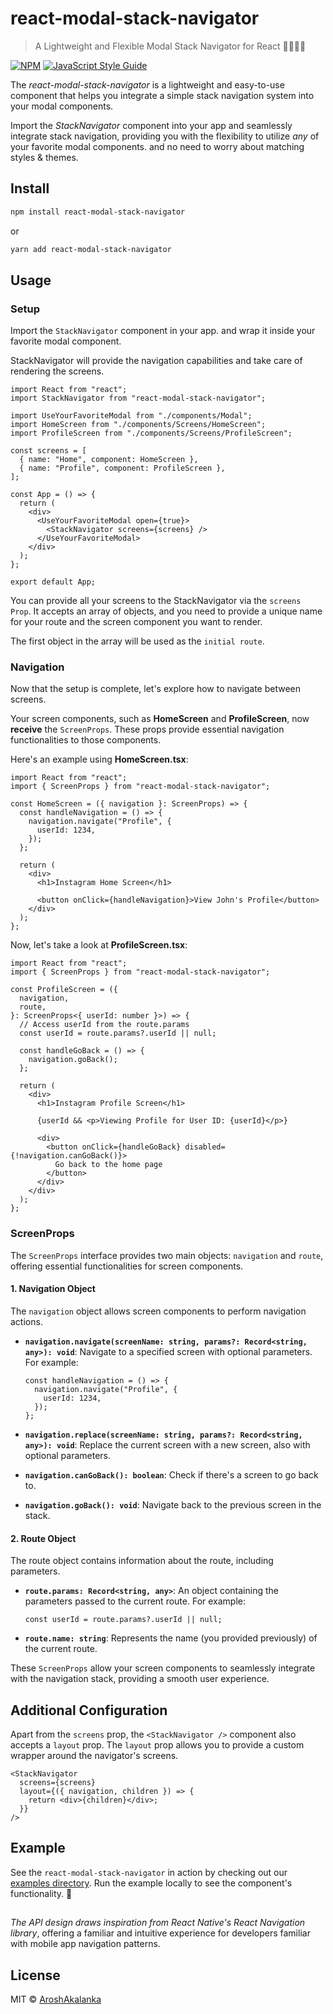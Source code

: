# react-modal-stack-navigator

> A Lightweight and Flexible Modal Stack Navigator for React 👩🏻‍💻🚀

[![NPM](https://img.shields.io/npm/v/react-modal-stack-navigator.svg)](https://www.npmjs.com/package/react-modal-stack-navigator) [![JavaScript Style Guide](https://img.shields.io/badge/code_style-standard-brightgreen.svg)](https://standardjs.com)

The _react-modal-stack-navigator_ is a lightweight and easy-to-use component that helps you integrate a simple stack navigation system into your modal components.

Import the _StackNavigator_ component into your app and seamlessly integrate stack navigation, providing you with the flexibility to utilize _any_ of your favorite modal components. and no need to worry about matching styles & themes.

## Install

```bash
npm install react-modal-stack-navigator
```

or

```bash
yarn add react-modal-stack-navigator
```

## Usage

### Setup

Import the `StackNavigator` component in your app. and wrap it inside your favorite modal component.

StackNavigator will provide the navigation capabilities and take care of rendering the screens.

```tsx
import React from "react";
import StackNavigator from "react-modal-stack-navigator";

import UseYourFavoriteModal from "./components/Modal";
import HomeScreen from "./components/Screens/HomeScreen";
import ProfileScreen from "./components/Screens/ProfileScreen";

const screens = [
  { name: "Home", component: HomeScreen },
  { name: "Profile", component: ProfileScreen },
];

const App = () => {
  return (
    <div>
      <UseYourFavoriteModal open={true}>
        <StackNavigator screens={screens} />
      </UseYourFavoriteModal>
    </div>
  );
};

export default App;
```

You can provide all your screens to the StackNavigator via the `screens Prop`.
It accepts an array of objects, and you need to provide a unique name for your route and the screen component you want to render.

The first object in the array will be used as the `initial route`.

### Navigation

Now that the setup is complete, let's explore how to navigate between screens.

Your screen components, such as **HomeScreen** and **ProfileScreen**, now **receive** the `ScreenProps`. These props provide essential navigation functionalities to those components.

Here's an example using **HomeScreen.tsx**:

```tsx
import React from "react";
import { ScreenProps } from "react-modal-stack-navigator";

const HomeScreen = ({ navigation }: ScreenProps) => {
  const handleNavigation = () => {
    navigation.navigate("Profile", {
      userId: 1234,
    });
  };

  return (
    <div>
      <h1>Instagram Home Screen</h1>

      <button onClick={handleNavigation}>View John's Profile</button>
    </div>
  );
};
```

Now, let's take a look at **ProfileScreen.tsx**:

```tsx
import React from "react";
import { ScreenProps } from "react-modal-stack-navigator";

const ProfileScreen = ({
  navigation,
  route,
}: ScreenProps<{ userId: number }>) => {
  // Access userId from the route.params
  const userId = route.params?.userId || null;

  const handleGoBack = () => {
    navigation.goBack();
  };

  return (
    <div>
      <h1>Instagram Profile Screen</h1>

      {userId && <p>Viewing Profile for User ID: {userId}</p>}

      <div>
        <button onClick={handleGoBack} disabled={!navigation.canGoBack()}>
          Go back to the home page
        </button>
      </div>
    </div>
  );
};
```

### ScreenProps

The `ScreenProps` interface provides two main objects: `navigation` and `route`, offering essential functionalities for screen components.

#### 1. Navigation Object

The `navigation` object allows screen components to perform navigation actions.

- **`navigation.navigate(screenName: string, params?: Record<string, any>): void`**: Navigate to a specified screen with optional parameters. For example:

  ```tsx
  const handleNavigation = () => {
    navigation.navigate("Profile", {
      userId: 1234,
    });
  };
  ```

- **`navigation.replace(screenName: string, params?: Record<string, any>): void`**: Replace the current screen with a new screen, also with optional parameters.

- **`navigation.canGoBack(): boolean`**: Check if there's a screen to go back to.

- **`navigation.goBack(): void`**: Navigate back to the previous screen in the stack.

#### 2. Route Object

The route object contains information about the route, including parameters.

- **`route.params: Record<string, any>`**: An object containing the parameters passed to the current route. For example:

  ```tsx
  const userId = route.params?.userId || null;
  ```

- **`route.name: string`**: Represents the name (you provided previously) of the current route.

These `ScreenProps` allow your screen components to seamlessly integrate with the navigation stack, providing a smooth user experience.

## Additional Configuration

Apart from the `screens` prop, the `<StackNavigator />` component also accepts a `layout` prop. The `layout` prop allows you to provide a custom wrapper around the navigator's screens.

```tsx
<StackNavigator
  screens={screens}
  layout={({ navigation, children }) => {
    return <div>{children}</div>;
  }}
/>
```

## Example

See the `react-modal-stack-navigator` in action by checking out our [examples directory](https://github.com/AroshAkalanka/react-modal-stack-navigator/tree/main/example). Run the example locally to see the component's functionality. 🚀

##

_The API design draws inspiration from React Native's React Navigation library_, offering a familiar and intuitive experience for developers familiar with mobile app navigation patterns.

## License

MIT © [AroshAkalanka](https://github.com/AroshAkalanka)
